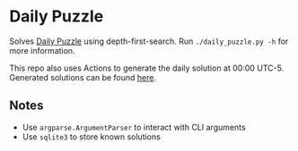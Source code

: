 # Daily Puzzle

Solves [Daily
Puzzle](https://smile.amazon.com/Calendar-Different-Difficult-Christmas-Birthday/dp/B09MRM4GTW)
using depth-first-search. Run `./daily_puzzle.py -h` for more information.

This repo also uses Actions to generate the daily solution at 00:00 UTC-5.
Generated solutions can be found
[here](https://github.com/thehungryturnip/daily_puzzle/blob/main/solutions.md).

## Notes
- Use `argparse.ArgumentParser` to interact with CLI arguments
- Use `sqlite3` to store known solutions
